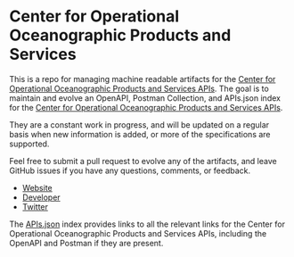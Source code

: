 # Center for Operational Oceanographic Products and ServicesThis is a repo for managing machine readable artifacts for the [Center for Operational Oceanographic Products and Services APIs](http://tidesandcurrents.noaa.gov/). The goal is to maintain and evolve an OpenAPI, Postman Collection, and APIs.json index for the [Center for Operational Oceanographic Products and Services APIs](http://tidesandcurrents.noaa.gov/).They are a constant work in progress, and will be updated on a regular basis when new information is added, or more of the specifications are supported.Feel free to submit a pull request to evolve any of the artifacts, and leave GitHub issues if you have any questions, comments, or feedback.- [Website](http://tidesandcurrents.noaa.gov/)- [Developer](http://tidesandcurrents.noaa.gov/)- [Twitter](https://twitter.com/NOAA)The [APIs.json](https://github.com/api-evangelist/center-for-operational-oceanographic-products-and-services/blob/master/apis.json) index provides links to all the relevant links for the Center for Operational Oceanographic Products and Services APIs, including the OpenAPI and Postman if they are present.